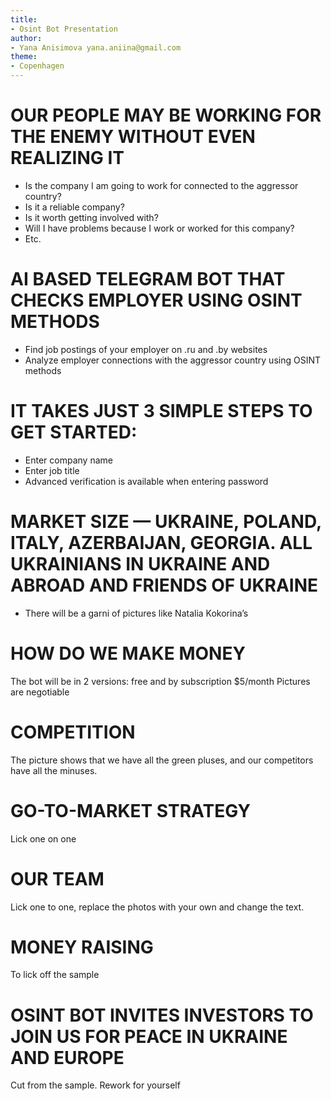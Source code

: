 ```yaml
---
title:
- Osint Bot Presentation
author:
- Yana Anisimova yana.aniina@gmail.com
theme:
- Copenhagen
---
```




# OUR PEOPLE MAY BE WORKING FOR THE ENEMY WITHOUT EVEN REALIZING IT

- Is the company I am going to work for connected to the aggressor country?
- Is it a reliable company?
- Is it worth getting involved with?
- Will I have problems because I work or worked for this company?
- Etc.

# AI BASED TELEGRAM BOT THAT CHECKS EMPLOYER USING OSINT METHODS

- Find job postings of your employer on .ru and .by websites
- Analyze employer connections with the aggressor country using OSINT methods

# IT TAKES JUST 3 SIMPLE STEPS TO GET STARTED:
- Enter company name
- Enter job title
- Advanced verification is available when entering password

# MARKET SIZE — UKRAINE, POLAND, ITALY, AZERBAIJAN, GEORGIA. ALL UKRAINIANS IN UKRAINE AND ABROAD AND FRIENDS OF UKRAINE

- There will be a garni of pictures like Natalia Kokorina’s

# HOW DO WE MAKE MONEY
The bot will be in 2 versions: free and by subscription $5/month
Pictures are negotiable

# COMPETITION

The picture shows that we have all the green pluses, and our competitors have all the minuses. 


# GO-TO-MARKET STRATEGY

Lick one on one

# OUR TEAM
Lick one to one, replace the photos with your own and change the text.

# MONEY RAISING
To lick off the sample

# OSINT BOT INVITES INVESTORS TO JOIN US FOR PEACE IN UKRAINE AND EUROPE

Cut from the sample. Rework for yourself

